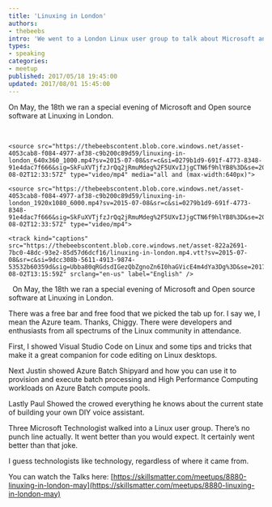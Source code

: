 ```yaml
---
title: 'Linuxing in London'
authors:
- thebeebs
intro: 'We went to a London Linux user group to talk about Microsoft and surprisingly it went really well. '
types:
- speaking
categories:
- meetup
published: 2017/05/18 19:45:00
updated: 2017/08/01 15:45:00
---
```

On May, the 18th we ran a special evening of Microsoft and Open source software at Linuxing in London.

<div>
<video controls preload="metadata" poster="https://thebeebscontent.blob.core.windows.net/asset-4053cab8-f084-4977-af38-c9b200c89d59/linuxing-in-london_000001.jpg?sv=2015-07-08&sr=c&si=0279b1d9-691f-4773-8348-91e4dac7f666&sig=SkFuXVTjfzJrQq2jRmuMdeg%2F5UXvIJjgCTN6f9hlYB8%3D&se=2017-08-02T12:33:57Z"> 
   
    <source src="https://thebeebscontent.blob.core.windows.net/asset-4053cab8-f084-4977-af38-c9b200c89d59/linuxing-in-london_320x180_400.mp4?sv=2015-07-08&sr=c&si=0279b1d9-691f-4773-8348-91e4dac7f666&sig=SkFuXVTjfzJrQq2jRmuMdeg%2F5UXvIJjgCTN6f9hlYB8%3D&se=2017-08-02T12:33:57Z" type="video/mp4" media="all and (max-width:320px)">

    <source src="https://thebeebscontent.blob.core.windows.net/asset-4053cab8-f084-4977-af38-c9b200c89d59/linuxing-in-london_640x360_1000.mp4?sv=2015-07-08&sr=c&si=0279b1d9-691f-4773-8348-91e4dac7f666&sig=SkFuXVTjfzJrQq2jRmuMdeg%2F5UXvIJjgCTN6f9hlYB8%3D&se=2017-08-02T12:33:57Z" type="video/mp4" media="all and (max-width:640px)"> 
   
    <source src="https://thebeebscontent.blob.core.windows.net/asset-4053cab8-f084-4977-af38-c9b200c89d59/linuxing-in-london_1920x1080_6000.mp4?sv=2015-07-08&sr=c&si=0279b1d9-691f-4773-8348-91e4dac7f666&sig=SkFuXVTjfzJrQq2jRmuMdeg%2F5UXvIJjgCTN6f9hlYB8%3D&se=2017-08-02T12:33:57Z" type="video/mp4">    
    
    <track kind="captions" src="https://thebeebscontent.blob.core.windows.net/asset-822a2691-7bc0-48dc-93e2-85d57d6dcf16/linuxing-in-london.mp4.vtt?sv=2015-07-08&sr=c&si=9dcc308b-5611-4913-9874-53532b60359d&sig=Ubba80qRGdsdIGezQbZgnoZn6I0haGVicE4m4dYa3Dg%3D&se=2017-08-02T13:15:59Z" srclang="en-us" label="English" />

</video>
</div>
 
On May, the 18th we ran a special evening of Microsoft and Open source software at Linuxing in London.

There was a free bar and free food that we picked the tab up for. I say we, I mean the Azure team. Thanks, Chiggy.  There were developers and enthusiasts from all spectrums of the Linux community in attendance. 

First, I showed Visual Studio Code on Linux and some tips and tricks that make it a great companion for code editing on Linux desktops.

Next Justin showed Azure Batch Shipyard and how you can use it to provision and execute batch processing and High Performance Computing workloads on Azure Batch compute pools.

Lastly Paul Showed the crowed everything he knows about the current state of building your own DIY voice assistant. 

Three Microsoft Technologist walked into a Linux user group. There’s no punch line actually. It went better than you would expect. It certainly went better than that joke. 

I guess technologists like technology, regardless of where it came from.

You can watch the Talks here: [https://skillsmatter.com/meetups/8880-linuxing-in-london-may](https://skillsmatter.com/meetups/8880-linuxing-in-london-may)